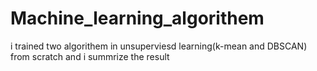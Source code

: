 # Machine_learning_algorithem
i trained two algorithem in unsuperviesd learning(k-mean and DBSCAN) from scratch and i summrize the result
